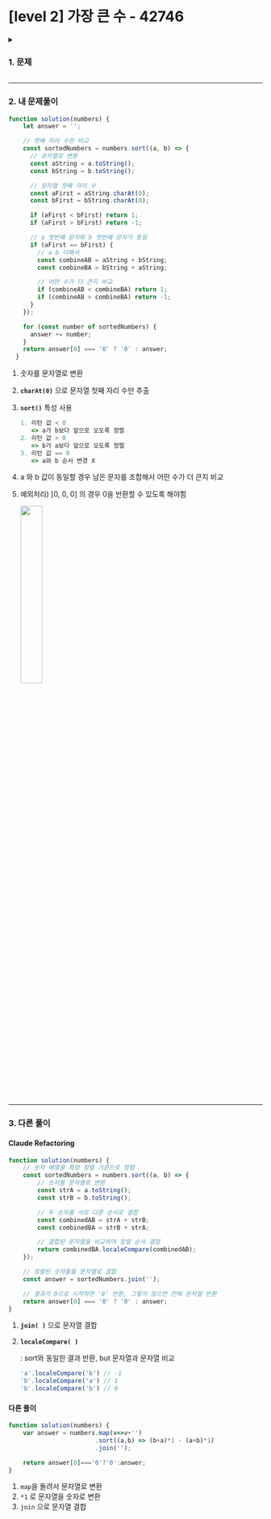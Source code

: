 # [level 2] 가장 큰 수 - 42746 
<details>
<summary><h3>1. 문제</h3></summary>
<div markdown="1">
        
[문제 링크](https://school.programmers.co.kr/learn/courses/30/lessons/42746) 

### 성능 요약

메모리: 47.7 MB, 시간: 113.89 ms

### 구분

코딩테스트 연습 > 정렬

### 채점결과

정확성: 100.0<br/>합계: 100.0 / 100.0

### 제출 일자

2025년 03월 27일 13:51:15

### 문제 설명

<p>0 또는 양의 정수가 주어졌을 때, 정수를 이어 붙여 만들 수 있는 가장 큰 수를 알아내 주세요.</p>

<p>예를 들어, 주어진 정수가 [6, 10, 2]라면 [6102, 6210, 1062, 1026, 2610, 2106]를 만들 수 있고, 이중 가장 큰 수는 6210입니다.</p>

<p>0 또는 양의 정수가 담긴 배열 numbers가 매개변수로 주어질 때, 순서를 재배치하여 만들 수 있는 가장 큰 수를 문자열로 바꾸어 return 하도록 solution 함수를 작성해주세요.</p>

<h5>제한 사항</h5>

<ul>
<li>numbers의 길이는 1 이상 100,000 이하입니다.</li>
<li>numbers의 원소는 0 이상 1,000 이하입니다.</li>
<li>정답이 너무 클 수 있으니 문자열로 바꾸어 return 합니다.</li>
</ul>

<h5>입출력 예</h5>
<table class="table">
        <thead><tr>
<th>numbers</th>
<th>return</th>
</tr>
</thead>
        <tbody><tr>
<td>[6, 10, 2]</td>
<td>"6210"</td>
</tr>
<tr>
<td>[3, 30, 34, 5, 9]</td>
<td>"9534330"</td>
</tr>
</tbody>
      </table>
<hr>

<p>※ 공지 - 2021년 10월 20일 테스트케이스가 추가되었습니다.</p>


> 출처: 프로그래머스 코딩 테스트 연습, https://school.programmers.co.kr/learn/challenges

</div>
</details>

---

### 2. 내 문제풀이
```jsx
function solution(numbers) {
    let answer = '';

    // 첫째 자리 수만 비교
    const sortedNumbers = numbers.sort((a, b) => {
      // 문자열로 변환
      const aString = a.toString();
      const bString = b.toString();

      // 문자열 첫째 자리 수
      const aFirst = aString.charAt(0);
      const bFirst = bString.charAt(0);

      if (aFirst < bFirst) return 1;
      if (aFirst > bFirst) return -1;

      // a 첫번째 문자와 b 첫번째 문자가 동일
      if (aFirst == bFirst) {
        // a b 더해서
        const combineAB = aString + bString;
        const combineBA = bString + aString;

        // 어떤 수가 더 큰지 비교
        if (combineAB < combineBA) return 1;
        if (combineAB > combineBA) return -1;
      }
    });

    for (const number of sortedNumbers) {
      answer += number;
    }
    return answer[0] === '0' ? '0' : answer;
  }
```

1. 숫자를 문자열로 변환
2. **`charAt(0)`** 으로 문자열 첫째 자리 수만 추출
3. **`sort()`** 특성 사용
    
    ```jsx
    1. 리턴 값 < 0
       => a가 b보다 앞으로 오도록 정렬
    2. 리턴 값 > 0
       => b가 a보다 앞으로 오도록 정렬
    3. 리턴 값 == 0
       => a와 b 순서 변경 X
    ```
    
4. a 와 b 값이 동일할 경우 남은 문자를 조합해서 어떤 수가 더 큰지 비교
5. 예외처리) [0, 0, 0] 의 경우 0을 반환할 수 있도록 해야함

   <img src="https://github.com/user-attachments/assets/e64893b8-e446-4ebf-aca7-2f67f8903826" width="30%">


---

### 3. 다른 풀이
#### Claude Refactoring
```jsx
function solution(numbers) {
    // 숫자 배열을 특정 정렬 기준으로 정렬
    const sortedNumbers = numbers.sort((a, b) => {
        // 숫자를 문자열로 변환
        const strA = a.toString();
        const strB = b.toString();

        // 두 숫자를 서로 다른 순서로 결합
        const combinedAB = strA + strB;
        const combinedBA = strB + strA;

        // 결합된 문자열을 비교하여 정렬 순서 결정
        return combinedBA.localeCompare(combinedAB);
    });

    // 정렬된 숫자들을 문자열로 결합
    const answer = sortedNumbers.join('');

    // 결과가 0으로 시작하면 '0' 반환, 그렇지 않으면 전체 문자열 반환
    return answer[0] === '0' ? '0' : answer;
}
```

1. **`join( )`** 으로 문자열 결합
2. **`localeCompare( )`**
    
    : sort와 동일한 결과 반환, but 문자열과 문자열 비교
    
    ```jsx
    'a'.localeCompare('b') // -1
    'b'.localeCompare('a') // 1
    'b'.localeCompare('b') // 0
    ```


#### 다른 풀이
```jsx
function solution(numbers) {
    var answer = numbers.map(v=>v+'')
                        .sort((a,b) => (b+a)*1 - (a+b)*1)
                        .join('');

    return answer[0]==='0'?'0':answer;
}
```

1. `map`을 돌려서 문자열로 변환
2. `*1` 로 문자열을 숫자로 변환
3. `join` 으로 문자열 결합
